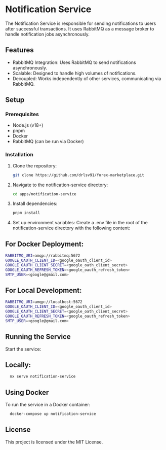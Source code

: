 # Notification Service

The Notification Service is responsible for sending notifications to users after successful transactions. It uses RabbitMQ as a message broker to handle notification jobs asynchronously.

## Features

- RabbitMQ Integration: Uses RabbitMQ to send notifications asynchronously.
- Scalable: Designed to handle high volumes of notifications.
- Decoupled: Works independently of other services, communicating via RabbitMQ.

## Setup

### Prerequisites

- Node.js (v18+)
- pnpm
- Docker
- RabbitMQ (can be run via Docker)

### Installation

1. Clone the repository:
   ```bash
   git clone https://github.com/drlsv91/forex-marketplace.git
   ```
2. Navigate to the notification-service directory:
   ```bash
   cd apps/notification-service
   ```
3. Install dependencies:
   ```bash
   pnpm install
   ```
4. Set up environment variables:
   Create a .env file in the root of the notification-service directory with the following content:

## For Docker Deployment:

```bash
RABBITMQ_URI=amqp://rabbitmq:5672
GOOGLE_OAUTH_CLIENT_ID=<google_oauth_client_id>
GOOGLE_OAUTH_CLIENT_SECRET=<google_oath_client_secret>
GOOGLE_OAUTH_REFRESH_TOKEN=<google_oauth_refresh_token>
SMTP_USER=<google@gmail.com>
```

## For Local Development:

```bash
RABBITMQ_URI=amqp://localhost:5672
GOOGLE_OAUTH_CLIENT_ID=<google_oauth_client_id>
GOOGLE_OAUTH_CLIENT_SECRET=<google_oath_client_secret>
GOOGLE_OAUTH_REFRESH_TOKEN=<google_oauth_refresh_token>
SMTP_USER=<google@gmail.com>
```

## Running the Service

Start the service:

## Locally:

```bash
  nx serve notification-service
```

## Using Docker

To run the service in a Docker container:

```bash
  docker-compose up notification-service
```

## License

This project is licensed under the MIT License.
